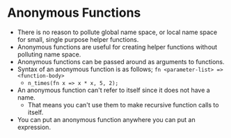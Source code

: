 # Anonymous Functions

* There is no reason to pollute global name space, or local name space for small, single purpose helper functions. 
* Anonymous functions are useful for creating helper functions without polluting name space.
* Anonymous functions can be passed around as arguments to functions.
* Syntax of an anonymous function is as follows; `fn <parameter-list> => <function-body>`
    * `n_times(fn x => x * x, 5, 2);`
* An anonymous function can't refer to itself since it does not have a name.
    * That means you can't use them to make recursive function calls to itself.
* You can put an anonymous function anywhere you can put an expression.
